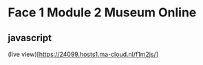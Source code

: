 # Face 1 Module 2 Museum Online
## javascript

(live view)[https://24099.hosts1.ma-cloud.nl/f1m2js/]